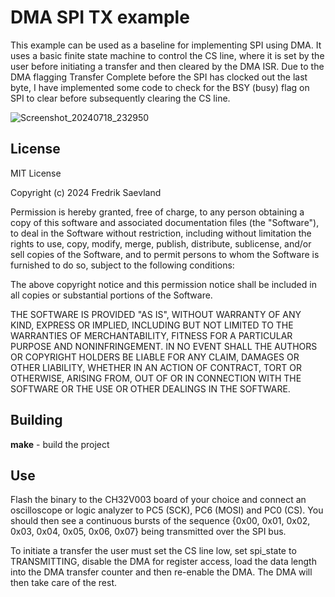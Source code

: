 # DMA SPI TX example
This example can be used as a baseline for implementing SPI using DMA.
It uses a basic finite state machine to control the CS line, where it is
set by the user before initiating a transfer and then cleared by the DMA ISR. 
Due to the DMA flagging Transfer Complete before the SPI has clocked out the 
last byte, I have implemented some code to check for the BSY (busy) flag on SPI
to clear before subsequently clearing the CS line.

![Screenshot_20240718_232950](https://github.com/user-attachments/assets/67d0bbe0-f40c-4aeb-bf76-60632292363a)

## License
MIT License

Copyright (c) 2024 Fredrik Saevland

Permission is hereby granted, free of charge, to any person obtaining a copy
of this software and associated documentation files (the "Software"), to deal
in the Software without restriction, including without limitation the rights
to use, copy, modify, merge, publish, distribute, sublicense, and/or sell
copies of the Software, and to permit persons to whom the Software is
furnished to do so, subject to the following conditions:

The above copyright notice and this permission notice shall be included in all
copies or substantial portions of the Software.

THE SOFTWARE IS PROVIDED "AS IS", WITHOUT WARRANTY OF ANY KIND, EXPRESS OR
IMPLIED, INCLUDING BUT NOT LIMITED TO THE WARRANTIES OF MERCHANTABILITY,
FITNESS FOR A PARTICULAR PURPOSE AND NONINFRINGEMENT. IN NO EVENT SHALL THE
AUTHORS OR COPYRIGHT HOLDERS BE LIABLE FOR ANY CLAIM, DAMAGES OR OTHER
LIABILITY, WHETHER IN AN ACTION OF CONTRACT, TORT OR OTHERWISE, ARISING FROM,
OUT OF OR IN CONNECTION WITH THE SOFTWARE OR THE USE OR OTHER DEALINGS IN THE
SOFTWARE.

## Building
**make** - build the project

## Use
Flash the binary to the CH32V003 board of your choice and connect an oscilloscope
or logic analyzer to PC5 (SCK), PC6 (MOSI) and PC0 (CS). You should then see a
continuous bursts of the sequence {0x00, 0x01, 0x02, 0x03, 0x04, 0x05, 0x06, 0x07}
being transmitted over the SPI bus.

To initiate a transfer the user must set the CS line low, set spi_state to TRANSMITTING,
disable the DMA for register access, load the data length into the DMA transfer counter and
then re-enable the DMA. The DMA will then take care of the rest.
